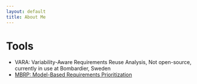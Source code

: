 ```yaml
---
layout: default
title: About Me
---
```


<div class="post">
	<h1 class="pageTitle">Tools</h1>
	<ul>
		<li>VARA: Variability-Aware Requirements Reuse Analysis, Not open-source, currently in use at Bombardier, Sweden</li>
		<li><a href="https://github.com/a66as/mbrp" target="_blank">MBRP: Model-Based Requirements Prioritization</a></li>
	</ul>
</div>
